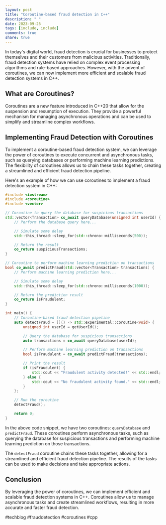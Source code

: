 ```yaml
---
layout: post
title: "Coroutine-based fraud detection in C++"
description: " "
date: 2023-09-25
tags: [include, include]
comments: true
share: true
---
```


In today's digital world, fraud detection is crucial for businesses to protect themselves and their customers from malicious activities. Traditionally, fraud detection systems have relied on complex event processing algorithms and rule-based approaches. However, with the advent of coroutines, we can now implement more efficient and scalable fraud detection systems in C++.

## What are Coroutines?

Coroutines are a new feature introduced in C++20 that allow for the suspension and resumption of execution. They provide a powerful mechanism for managing asynchronous operations and can be used to simplify and streamline complex workflows.

## Implementing Fraud Detection with Coroutines

To implement a coroutine-based fraud detection system, we can leverage the power of coroutines to execute concurrent and asynchronous tasks, such as querying databases or performing machine learning predictions. The flexibility of coroutines allows us to chain these tasks together, creating a streamlined and efficient fraud detection pipeline.

Here's an example of how we can use coroutines to implement a fraud detection system in C++:

```cpp
#include <iostream>
#include <coroutine>
#include <vector>

// Coroutine to query the database for suspicious transactions
std::vector<Transaction> co_await queryDatabase(unsigned int userId) {
    // Perform the database query here...

    // Simulate some delay
    std::this_thread::sleep_for(std::chrono::milliseconds(500));

    // Return the result
    co_return suspiciousTransactions;
}

// Coroutine to perform machine learning prediction on transactions
bool co_await predictFraud(std::vector<Transaction> transactions) {
    // Perform machine learning prediction here...

    // Simulate some delay
    std::this_thread::sleep_for(std::chrono::milliseconds(1000));

    // Return the prediction result
    co_return isFraudulent;
}

int main() {
    // Coroutine-based fraud detection pipeline
    auto detectFraud = []() -> std::experimental::coroutine<void> {
        unsigned int userId = getUserId();

        // Query the database for suspicious transactions
        auto transactions = co_await queryDatabase(userId);

        // Perform machine learning prediction on transactions
        bool isFraudulent = co_await predictFraud(transactions);

        // Print the result
        if (isFraudulent) {
            std::cout << "Fraudulent activity detected!" << std::endl;
        } else {
            std::cout << "No fraudulent activity found." << std::endl;
        }
    };

    // Run the coroutine
    detectFraud();

    return 0;
}
```

In the above code snippet, we have two coroutines: `queryDatabase` and `predictFraud`. These coroutines perform asynchronous tasks, such as querying the database for suspicious transactions and performing machine learning prediction on those transactions.

The `detectFraud` coroutine chains these tasks together, allowing for a streamlined and efficient fraud detection pipeline. The results of the tasks can be used to make decisions and take appropriate actions.

## Conclusion

By leveraging the power of coroutines, we can implement efficient and scalable fraud detection systems in C++. Coroutines allow us to manage asynchronous tasks and create streamlined workflows, resulting in more accurate and faster fraud detection.

#techblog #frauddetection #coroutines #cpp